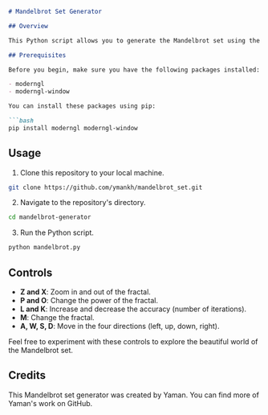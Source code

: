 ```markdown
# Mandelbrot Set Generator

## Overview

This Python script allows you to generate the Mandelbrot set using the moderngl library. You can explore different aspects of the Mandelbrot set by adjusting various parameters.

## Prerequisites

Before you begin, make sure you have the following packages installed:

- moderngl
- moderngl-window

You can install these packages using pip:

```bash
pip install moderngl moderngl-window
```

## Usage

1. Clone this repository to your local machine.

```bash
git clone https://github.com/ymankh/mandelbrot_set.git
```

2. Navigate to the repository's directory.

```bash
cd mandelbrot-generator
```

3. Run the Python script.

```bash
python mandelbrot.py
```

## Controls

- **Z and X**: Zoom in and out of the fractal.
- **P and O**: Change the power of the fractal.
- **L and K**: Increase and decrease the accuracy (number of iterations).
- **M**: Change the fractal.
- **A, W, S, D**: Move in the four directions (left, up, down, right).

Feel free to experiment with these controls to explore the beautiful world of the Mandelbrot set.

## Credits

This Mandelbrot set generator was created by Yaman. You can find more of Yaman's work on GitHub.
